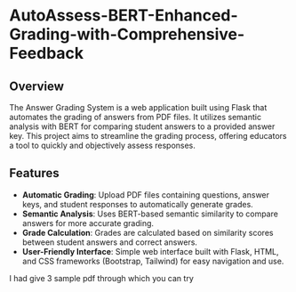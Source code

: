 # AutoAssess-BERT-Enhanced-Grading-with-Comprehensive-Feedback

## Overview
The Answer Grading System is a web application built using Flask that automates the grading of answers from PDF files. It utilizes semantic analysis with BERT for comparing student answers to a provided answer key. This project aims to streamline the grading process, offering educators a tool to quickly and objectively assess responses.

## Features
- **Automatic Grading**: Upload PDF files containing questions, answer keys, and student responses to automatically generate grades.
- **Semantic Analysis**: Uses BERT-based semantic similarity to compare answers for more accurate grading.
- **Grade Calculation**: Grades are calculated based on similarity scores between student answers and correct answers.
- **User-Friendly Interface**: Simple web interface built with Flask, HTML, and CSS frameworks (Bootstrap, Tailwind) for easy navigation and use.

I had give 3 sample pdf through which you can try 
